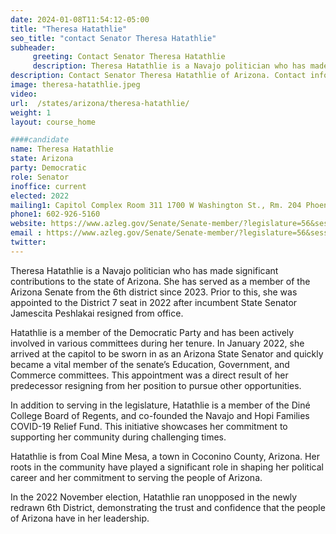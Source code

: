 ```yaml
---
date: 2024-01-08T11:54:12-05:00
title: "Theresa Hatathlie"
seo_title: "contact Senator Theresa Hatathlie"
subheader:
     greeting: Contact Senator Theresa Hatathlie
     description: Theresa Hatathlie is a Navajo politician who has made significant contributions to the state of Arizona. She has served as a member of the Arizona Senate from the 6th district since 2023.
description: Contact Senator Theresa Hatathlie of Arizona. Contact information for Theresa Hatathlie includes email address, phone number, and mailing address.
image: theresa-hatathlie.jpeg
video:
url:  /states/arizona/theresa-hatathlie/
weight: 1
layout: course_home

####candidate
name: Theresa Hatathlie
state: Arizona
party: Democratic
role: Senator
inoffice: current
elected: 2022
mailing1: Capitol Complex Room 311 1700 W Washington St., Rm. 204 Phoenix, AZ 85007-2890
phone1: 602-926-5160
website: https://www.azleg.gov/Senate/Senate-member/?legislature=56&session=128&legislator=2128/
email : https://www.azleg.gov/Senate/Senate-member/?legislature=56&session=128&legislator=2128/
twitter:
---
```


Theresa Hatathlie is a Navajo politician who has made significant contributions to the state of Arizona. She has served as a member of the Arizona Senate from the 6th district since 2023. Prior to this, she was appointed to the District 7 seat in 2022 after incumbent State Senator Jamescita Peshlakai resigned from office.

Hatathlie is a member of the Democratic Party and has been actively involved in various committees during her tenure. In January 2022, she arrived at the capitol to be sworn in as an Arizona State Senator and quickly became a vital member of the senate’s Education, Government, and Commerce committees. This appointment was a direct result of her predecessor resigning from her position to pursue other opportunities.

In addition to serving in the legislature, Hatathlie is a member of the Diné College Board of Regents, and co-founded the Navajo and Hopi Families COVID-19 Relief Fund. This initiative showcases her commitment to supporting her community during challenging times.

Hatathlie is from Coal Mine Mesa, a town in Coconino County, Arizona. Her roots in the community have played a significant role in shaping her political career and her commitment to serving the people of Arizona.

In the 2022 November election, Hatathlie ran unopposed in the newly redrawn 6th District, demonstrating the trust and confidence that the people of Arizona have in her leadership.
